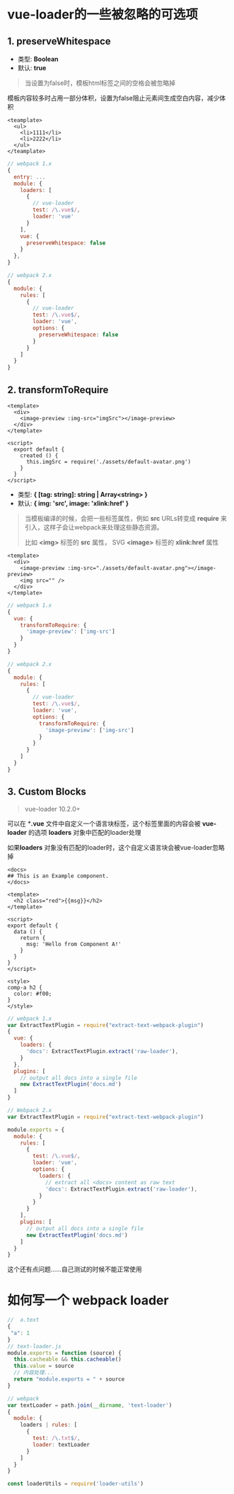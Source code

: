 # vue-loader的一些被忽略的可选项

## 1. preserveWhitespace

- 类型: **Boolean**
- 默认: **true**

> 当设置为false时，模板html标签之间的空格会被忽略掉

模板内容较多时占用一部分体积，设置为false阻止元素间生成空白内容，减少体积

```vue
<teamplate>
  <ul>
    <li>1111</li>
    <li>2222</li>
  </ul>
</teamplate>
```

```javascript
// webpack 1.x
{
  entry: ...
  module: {
    loaders: [
      {
        // vue-loader
        test: /\.vue$/,
        loader: 'vue'
      }
    ],
    vue: {
      preserveWhitespace: false
    }
  },
}
```
```javascript
// webpack 2.x
{
  module: {
    rules: [
      {
        // vue-loader
        test: /\.vue$/,
        loader: 'vue',
        options: {
          preserveWhitespace: false
        }
      }
    ]
  }
}
```



## 2. transformToRequire

```vue
<template>
  <div>
    <image-preview :img-src="imgSrc"></image-preview>
  </div>
</template>

<script>
  export default {
    created () {
      this.imgSrc = require('./assets/default-avatar.png')
    }
  }
</script>
```

- 类型: **{ [tag: string]: string | Array\<string\> }**
- 默认: **{ img: 'src', image: 'xlink:href' }**

> 当模板编译的时候，会把一些标签属性，例如 **src** URLs转变成 **require** 来引入，这样子会让webpack来处理这些静态资源。
>
> 比如 **\<img\>** 标签的 **src** 属性， SVG **\<image\>** 标签的 **xlink:href** 属性

```vue
<template>
  <div>
    <image-preview :img-src="./assets/default-avatar.png"></image-preview>
    <img src="" />
  </div>
</template>
```

```javascript
// webpack 1.x
{
  vue: {
    transformToRequire: {
      'image-preview': ['img-src']
    }
  }
}
```
```javascript
// webpack 2.x
{
  module: {
    rules: [
      {
        // vue-loader
        test: /\.vue$/,
        loader: 'vue',
        options: {
          transformToRequire: {
            'image-preview': ['img-src']
          }
        }
      }
    ]
  }
}
```



## 3. Custom Blocks

> vue-loader 10.2.0+

可以在 ***.vue** 文件中自定义一个语言块标签，这个标签里面的内容会被 **vue-loader** 的选项 **loaders** 对象中匹配的loader处理

如果**loaders** 对象没有匹配的loader时，这个自定义语言块会被vue-loader忽略掉

```vue
<docs>
## This is an Example component.
</docs>

<template>
  <h2 class="red">{{msg}}</h2>
</template>

<script>
export default {
  data () {
    return {
      msg: 'Hello from Component A!'
    }
  }
}
</script>

<style>
comp-a h2 {
  color: #f00;
}
</style>
```
```javascript
// webpack 1.x
var ExtractTextPlugin = require("extract-text-webpack-plugin")
{
  vue: {
    loaders: {
      'docs': ExtractTextPlugin.extract('raw-loader'),
    }
  },
  plugins: [
    // output all docs into a single file
    new ExtractTextPlugin('docs.md')
  ]
}
```
```javascript
// Webpack 2.x
var ExtractTextPlugin = require("extract-text-webpack-plugin")

module.exports = {
  module: {
    rules: [
      {
        test: /\.vue$/,
        loader: 'vue',
        options: {
          loaders: {
            // extract all <docs> content as raw text
            'docs': ExtractTextPlugin.extract('raw-loader'),
          }
        }
      }
    ],
    plugins: [
      // output all docs into a single file
      new ExtractTextPlugin('docs.md')
    ]
  }
}
```

这个还有点问题……自己测试的时候不能正常使用

# 如何写一个 webpack loader

```javascript
//  a.text
{
 "a": 1
}
// text-loader.js
module.exports = function (source) {
  this.cacheable && this.cacheable()
  this.value = source
  // 内容处理...
  return "module.exports = " + source
}
```

```javascript
// webpack
var textLoader = path.join(__dirname, 'text-loader')
{
  module: {
    loaders | rules: [
      {
        test: /\.txt$/,
        loader: textLoader
      }
    ]
  }
}
```

```javascript
const loaderUtils = require('loader-utils')
```

[loader-utils]: https://github.com/webpack/loader-utils